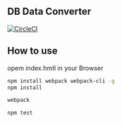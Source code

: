 DB Data Converter
------------------

[![CircleCI](https://circleci.com/gh/horitaku1124/db_data_converter.svg?style=svg)](https://circleci.com/gh/horitaku1124/db_data_converter)

## How to use
opem index.hmtl in your Browser


```bash
npm install webpack webpack-cli -g
npm install

webpack

npm test
```